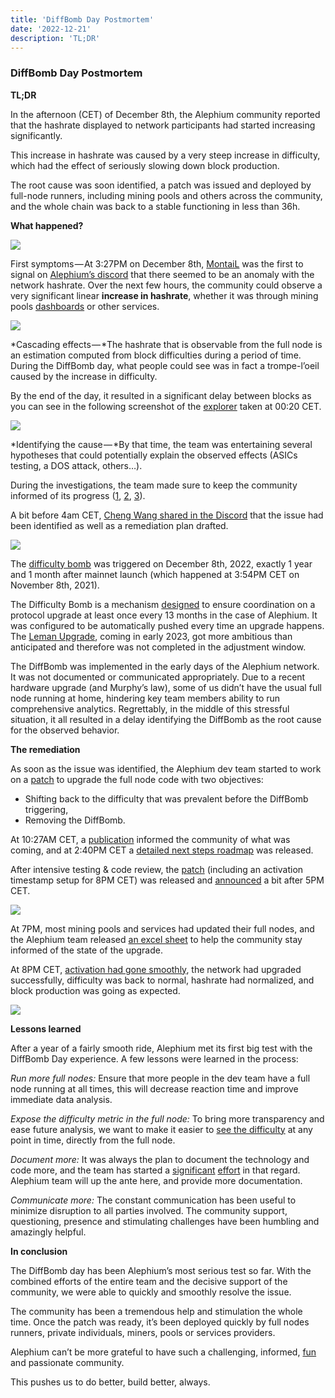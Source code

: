```yaml
---
title: 'DiffBomb Day Postmortem'
date: '2022-12-21'
description: 'TL;DR'
---
```


### DiffBomb Day Postmortem

**TL;DR**

In the afternoon (CET) of December 8th, the Alephium community reported that the hashrate displayed to network participants had started increasing significantly.

This increase in hashrate was caused by a very steep increase in difficulty, which had the effect of seriously slowing down block production.

The root cause was soon identified, a patch was issued and deployed by full-node runners, including mining pools and others across the community, and the whole chain was back to a stable functioning in less than 36h.

**What happened?**

![](https://cdn-images-1.medium.com/max/800/1*g_PNLpePsAyzoL7KzgNO6Q.png)

First symptoms — At 3:27PM on December 8th, <a href="https://twitter.com/therealmontail" class="markup--anchor markup--p-anchor" data-href="https://twitter.com/therealmontail" rel="noopener" target="_blank">MontaiL</a> was the first to signal on <a href="http://alephium.org/discord" class="markup--anchor markup--p-anchor" data-href="http://alephium.org/discord" rel="noopener" target="_blank">Alephium’s discord</a> that there seemed to be an anomaly with the network hashrate. Over the next few hours, the community could observe a very significant linear **increase in hashrate**, whether it was through mining pools <a href="https://poolbay.io/crypto/5798/alephium" class="markup--anchor markup--p-anchor" data-href="https://poolbay.io/crypto/5798/alephium" rel="noopener" target="_blank">dashboards</a> or other services.

![](https://cdn-images-1.medium.com/max/800/1*SeFr5wKjnZVMOhkqU0E5rQ.png)

*Cascading effects — *The hashrate that is observable from the full node is an estimation computed from block difficulties during a period of time. During the DiffBomb day, what people could see was in fact a trompe-l’oeil caused by the increase in difficulty.

By the end of the day, it resulted in a significant delay between blocks as you can see in the following screenshot of the <a href="https://explorer.alephium.org/" class="markup--anchor markup--p-anchor" data-href="https://explorer.alephium.org/" rel="noopener" target="_blank">explorer</a> taken at 00:20 CET.

![](https://cdn-images-1.medium.com/max/800/1*2R0o9p5QBIeJOW_v3b3FXg.png)

*Identifying the cause — *By that time, the team was entertaining several hypotheses that could potentially explain the observed effects (ASICs testing, a DOS attack, others…).

During the investigations, the team made sure to keep the community informed of its progress (<a href="https://discord.com/channels/747741246667227157/877932296005619754/1050441346445475940" class="markup--anchor markup--p-anchor" data-href="https://discord.com/channels/747741246667227157/877932296005619754/1050441346445475940" rel="noopener" target="_blank">1</a>, <a href="https://discord.com/channels/747741246667227157/877932296005619754/1050477852107214859" class="markup--anchor markup--p-anchor" data-href="https://discord.com/channels/747741246667227157/877932296005619754/1050477852107214859" rel="noopener" target="_blank">2</a>, <a href="https://twitter.com/alephium/status/1600963960781406209?s=20&amp;t=7s71FLpAhPRy3zvgOrycKw" class="markup--anchor markup--p-anchor" data-href="https://twitter.com/alephium/status/1600963960781406209?s=20&amp;t=7s71FLpAhPRy3zvgOrycKw" rel="noopener" target="_blank">3</a>).

A bit before 4am CET, <a href="https://discord.com/channels/747741246667227157/877932296005619754/1050605637433823394" class="markup--anchor markup--p-anchor" data-href="https://discord.com/channels/747741246667227157/877932296005619754/1050605637433823394" rel="noopener" target="_blank">Cheng Wang shared in the Discord</a> that the issue had been identified as well as a remediation plan drafted.

![](https://cdn-images-1.medium.com/max/800/1*58TultsXLxBeX-zSQguOZw.png)

The <a href="https://github.com/alephium/dev-alephium/blob/6ab14d5161b95dacec6b14c47b4f2a8591264920/flow/src/test/scala/org/alephium/flow/core/ChainDifficultyAdjustmentSpec.scala" class="markup--anchor markup--p-anchor" data-href="https://github.com/alephium/dev-alephium/blob/6ab14d5161b95dacec6b14c47b4f2a8591264920/flow/src/test/scala/org/alephium/flow/core/ChainDifficultyAdjustmentSpec.scala" rel="noopener" target="_blank">difficulty bomb</a> was triggered on December 8th, 2022, exactly 1 year and 1 month after mainnet launch (which happened at 3:54PM CET on November 8th, 2021).

The Difficulty Bomb is a mechanism <a href="https://www.nicehash.com/blog/post/the-ethereum-difficulty-bomb-and-its-effects-on-mining-rewards" class="markup--anchor markup--p-anchor" data-href="https://www.nicehash.com/blog/post/the-ethereum-difficulty-bomb-and-its-effects-on-mining-rewards" rel="noopener" target="_blank">designed</a> to ensure coordination on a protocol upgrade at least once every 13 months in the case of Alephium. It was configured to be automatically pushed every time an upgrade happens. The <a href="https://medium.com/@alephium/announcing-the-leman-network-upgrade-c01a81e65f0e" class="markup--anchor markup--p-anchor" data-href="https://medium.com/@alephium/announcing-the-leman-network-upgrade-c01a81e65f0e" target="_blank">Leman Upgrade</a>, coming in early 2023, got more ambitious than anticipated and therefore was not completed in the adjustment window.

The DiffBomb was implemented in the early days of the Alephium network. It was not documented or communicated appropriately. Due to a recent hardware upgrade (and Murphy’s law), some of us didn’t have the usual full node running at home, hindering key team members ability to run comprehensive analytics. Regrettably, in the middle of this stressful situation, it all resulted in a delay identifying the DiffBomb as the root cause for the observed behavior.

**The remediation**

As soon as the issue was identified, the Alephium dev team started to work on a <a href="https://github.com/alephium/dev-alephium/pull/784" class="markup--anchor markup--p-anchor" data-href="https://github.com/alephium/dev-alephium/pull/784" rel="noopener" target="_blank">patch</a> to upgrade the full node code with two objectives:

- <span id="09ec">Shifting back to the difficulty that was prevalent before the DiffBomb triggering,</span>
- <span id="675e">Removing the DiffBomb.</span>

At 10:27AM CET, a <a href="https://twitter.com/alephium/status/1601146526583037953" class="markup--anchor markup--p-anchor" data-href="https://twitter.com/alephium/status/1601146526583037953" rel="noopener" target="_blank">publication</a> informed the community of what was coming, and at 2:40PM CET a <a href="https://twitter.com/alephium/status/1601210162676568065" class="markup--anchor markup--p-anchor" data-href="https://twitter.com/alephium/status/1601210162676568065" rel="noopener" target="_blank">detailed next steps roadmap</a> was released.

After intensive testing & code review, the <a href="https://github.com/alephium/dev-alephium/pull/784" class="markup--anchor markup--p-anchor" data-href="https://github.com/alephium/dev-alephium/pull/784" rel="noopener" target="_blank">patch</a> (including an activation timestamp setup for 8PM CET) was released and <a href="https://twitter.com/alephium/status/1601250719180259333?s=20&amp;t=XS5jD7GJWtkrx6VS0BoswQ" class="markup--anchor markup--p-anchor" data-href="https://twitter.com/alephium/status/1601250719180259333?s=20&amp;t=XS5jD7GJWtkrx6VS0BoswQ" rel="noopener" target="_blank">announced</a> a bit after 5PM CET.

![](https://cdn-images-1.medium.com/max/800/0*unVB700Gja4UB4Dl)

At 7PM, most mining pools and services had updated their full nodes, and the Alephium team released <a href="https://docs.google.com/spreadsheets/d/1xI2hwg0T1C5nv6xTI91El6W5xDozp3fV0XQWwdWx9RM/edit#gid=0" class="markup--anchor markup--p-anchor" data-href="https://docs.google.com/spreadsheets/d/1xI2hwg0T1C5nv6xTI91El6W5xDozp3fV0XQWwdWx9RM/edit#gid=0" rel="noopener" target="_blank">an excel sheet</a> to help the community stay informed of the state of the upgrade.

At 8PM CET, <a href="https://twitter.com/alephium/status/1601302539822977024" class="markup--anchor markup--p-anchor" data-href="https://twitter.com/alephium/status/1601302539822977024" rel="noopener" target="_blank">activation had gone smoothly</a>, the network had upgraded successfully, difficulty was back to normal, hashrate had normalized, and block production was going as expected.

![](https://cdn-images-1.medium.com/max/800/0*cYmzTzbxQbnszENF)

**Lessons learned**

After a year of a fairly smooth ride, Alephium met its first big test with the DiffBomb Day experience. A few lessons were learned in the process:

_Run more full nodes:_ Ensure that more people in the dev team have a full node running at all times, this will decrease reaction time and improve immediate data analysis.

_Expose the difficulty metric in the full node:_ To bring more transparency and ease future analysis, we want to make it easier to <a href="https://github.com/alephium/alephium/issues/806" class="markup--anchor markup--p-anchor" data-href="https://github.com/alephium/alephium/issues/806" rel="noopener" target="_blank">see the difficulty</a> at any point in time, directly from the full node.

_Document more:_ It was always the plan to document the technology and code more, and the team has started a <a href="https://medium.com/@alephium/tech-talk-1-the-ultimate-guide-to-proof-of-less-work-the-universe-and-everything-ba70644ab301" class="markup--anchor markup--p-anchor" data-href="https://medium.com/@alephium/tech-talk-1-the-ultimate-guide-to-proof-of-less-work-the-universe-and-everything-ba70644ab301" target="_blank">significant</a> <a href="https://docs.alephium.org/dapps/getting-started" class="markup--anchor markup--p-anchor" data-href="https://docs.alephium.org/dapps/getting-started" rel="noopener" target="_blank">effort</a> in that regard. Alephium team will up the ante here, and provide more documentation.

_Communicate more:_ The constant communication has been useful to minimize disruption to all parties involved. The community support, questioning, presence and stimulating challenges have been humbling and amazingly helpful.

**In conclusion**

The DiffBomb day has been Alephium’s most serious test so far. With the combined efforts of the entire team and the decisive support of the community, we were able to quickly and smoothly resolve the issue.

The community has been a tremendous help and stimulation the whole time. Once the patch was ready, it’s been deployed quickly by full nodes runners, private individuals, miners, pools or services providers.

Alephium can’t be more grateful to have such a challenging, informed, <a href="https://discord.com/channels/747741246667227157/747998352842686545/1050543317206704178" class="markup--anchor markup--p-anchor" data-href="https://discord.com/channels/747741246667227157/747998352842686545/1050543317206704178" rel="noopener" target="_blank">fun</a> and passionate community.

This pushes us to do better, build better, always.
